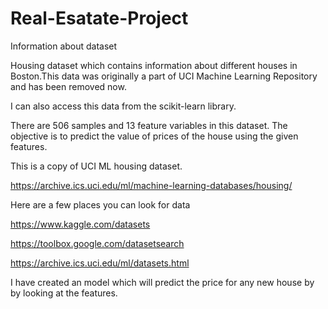# Real-Esatate-Project

Information about dataset

Housing dataset which contains information about different houses in Boston.This data was originally a part of UCI Machine Learning Repository and has been removed now.

I can also access this data from the scikit-learn library.

There are 506 samples and 13 feature variables in this dataset. The objective is to predict the value of prices of the house using the given features.

This is a copy of UCI ML housing dataset.

https://archive.ics.uci.edu/ml/machine-learning-databases/housing/

Here are a few places you can look for data

https://www.kaggle.com/datasets

https://toolbox.google.com/datasetsearch

https://archive.ics.uci.edu/ml/datasets.html

I have created an model which will predict the price for any new house by by looking at the features.
